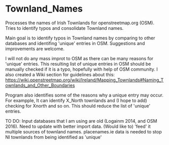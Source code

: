 # Townland_Names
Processes the names of Irish Townlands for openstreetmap.org (OSM). Tries to identify typos and consolidate Townland names. 

Main goal is to identify typos in Townland names by comparing to other databases and identifing 'unique' entries in OSM. Suggestions and improvements are welcome.

I will not do any mass improt to OSM as there can be many reasons for 'unique' entries.
This resulting list of unique entries in OSM should be manually checked if it is a typo, hopefully with help of OSM community.
I also created a Wiki section for guidelines about this:
https://wiki.openstreetmap.org/wiki/Ireland/Mapping_Townlands#Naming_Townlands_and_Other_Boundaries

Program also identifies some of the reasons why a unique entry may occur.
For exampple, It can identify X_North townlands and (I hope to add) checking for Xnorth and so on.
This should reduce the list of 'unique' entries.

TO DO:
Input databases that I am using are old (Logainm 2014, and OSM 2016). Need to update with better import data.
(Would like to) 'feed' it multiple sources of townland names.
placenames.ie data is needed to stop NI townlands from being identified as 'unique'
